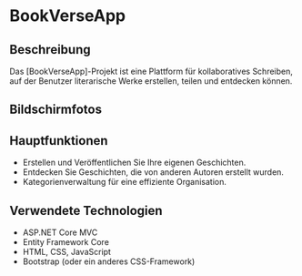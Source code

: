 # BookVerseApp
## Beschreibung

Das [BookVerseApp]-Projekt ist eine Plattform für kollaboratives Schreiben, auf der Benutzer literarische Werke erstellen, teilen und entdecken können.

## Bildschirmfotos


## Hauptfunktionen

- Erstellen und Veröffentlichen Sie Ihre eigenen Geschichten.
- Entdecken Sie Geschichten, die von anderen Autoren erstellt wurden.
- Kategorienverwaltung für eine effiziente Organisation.




## Verwendete Technologien

- ASP.NET Core MVC
- Entity Framework Core
- HTML, CSS, JavaScript
- Bootstrap (oder ein anderes CSS-Framework)

